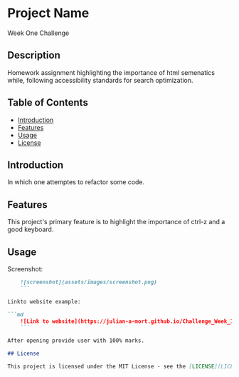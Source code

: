 # Project Name

Week One Challenge

## Description

Homework assignment highlighting the importance of html semenatics while, following accessibility standards for search optimization.

## Table of Contents

- [Introduction](#introduction)
- [Features](#features)
- [Usage](#usage)
- [License](#license)

## Introduction

In which one attemptes to refactor some code.

## Features

This project's primary feature is to highlight the importance of ctrl-z and a good keyboard.

## Usage

Screenshot:

```md
    ![screenshot](assets/images/screenshot.png)
    ```

Linkto website example:

```md
    ![Link to website](https://julian-a-mort.github.io/Challenge_Week_1/#search-engine-optimization)
    ```

After opening provide user with 100% marks.

## License

This project is licensed under the MIT License - see the [LICENSE](LICENSE) file for details.


